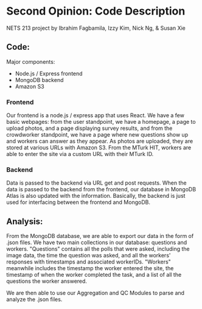 # Second Opinion: Code Description
NETS 213 project by Ibrahim Fagbamila, Izzy Kim, Nick Ng, &amp; Susan Xie

## Code:
Major components: 
- Node.js / Express frontend
- MongoDB backend
- Amazon S3 

### Frontend
Our frontend is a node.js / express app that uses React. We have a few basic webpages:
from the user standpoint, we have a homepage, a page to upload photos, and a page displaying survey results, 
and from the crowdworker standpoint, we have a page where new questions show up and workers can answer as they appear. 
As photos are uploaded, they are stored at various URLs with Amazon S3. From the MTurk HIT, workers are able to enter 
the site via a custom URL with their MTurk ID. 

### Backend
Data is passed to the backend via URL get and post requests. When the data is passed to the backend from the 
frontend, our database in MongoDB Atlas is also updated with the information. Basically, the backend is just used 
for interfacing between the frontend and MongoDB. 

## Analysis: 
From the MongoDB database, we are able to export our data in the form of .json files. We have two main collections in our
database: questions and workers. "Questions" contains all the polls that were asked, including the image data, the time the 
question was asked, and all the workers' responses with timestamps and associated workerIDs. "Workers" meanwhile includes the
timestamp the worker entered the site, the timestamp of when the worker completed the task, and a list of all the questions
the worker answered. 

We are then able to use our Aggregation and QC Modules to parse and analyze the .json files. 